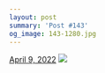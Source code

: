 ```yaml
---
layout: post
summary: 'Post #143'
og_image: 143-1280.jpg
---
```


<p>
  <time>
    <a href="/143">April 9, 2022</a>
  </time>
  <a href="/143">
    <img src="{{ site.assets_url }}/143-640.jpg" srcset="{{ site.assets_url }}/143-320.jpg 320w, {{ site.assets_url }}/143-640.jpg 640w, {{ site.assets_url }}/143-960.jpg 960w, {{ site.assets_url }}/143-1280.jpg 1280w" sizes="(min-width: 700px) 50vw, calc(100vw - 2rem)" />
  </a>
</p>
